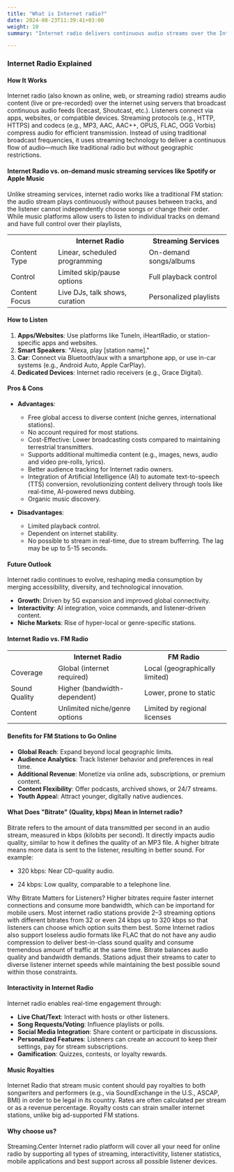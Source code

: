 ```yaml
---
title: "What is Internet radio?"
date: 2024-08-23T11:39:41+03:00
weight: 10
summary: "Internet radio delivers continuous audio streams over the Internet - offering global, interactive, and cost-effective broadcasting with limited playback control - differing from on-demand services like Spotify, and evolving through AI, niche content, and enhanced listener engagement."

---
```


### Internet Radio Explained

#### How It Works
Internet radio (also known as online, web, or streaming radio) streams audio content (live or pre-recorded) over the internet using servers that broadcast continuous audio feeds (Icecast, Shoutcast, etc.). Listeners connect via apps, websites, or compatible devices. Streaming protocols (e.g., HTTP, HTTPS) and codecs (e.g., MP3, AAC, AAC++, OPUS, FLAC, OGG Vorbis) compress audio for efficient transmission.
Instead of using traditional broadcast frequencies, it uses streaming technology to deliver a continuous flow of audio—much like traditional radio but without geographic restrictions.

#### Internet Radio vs. on-demand music streaming services like Spotify or Apple Music
Unlike streaming services, internet radio works like a traditional FM station: the audio stream plays continuously without pauses between tracks, and the listener cannot independently choose songs or change their order. While music platforms allow users to listen to individual tracks on demand and have full control over their playlists,

<table>
<tbody>
<tr>
<th></th>
<th>Internet Radio</th>
<th>Streaming Services</th>
</tr>
<tr>
<td>Content Type</td>
<td>Linear, scheduled programming</td>
<td>On-demand songs/albums</td>
</tr>
<tr>
<td>Control</td>
<td>Limited skip/pause options</td>
<td>Full playback control</td>
</tr>
<tr>
<td>Content Focus</td>
<td>Live DJs, talk shows, curation</td>
<td>Personalized playlists</td>
</tr>
</tbody>
</table>

#### How to Listen
1. **Apps/Websites**: Use platforms like TuneIn, iHeartRadio, or station-specific apps and websites.
2. **Smart Speakers**: "Alexa, play [station name]."
3. **Car**: Connect via Bluetooth/aux with a smartphone app, or use in-car systems (e.g., Android Auto, Apple CarPlay).
4. **Dedicated Devices**: Internet radio receivers (e.g., Grace Digital).

#### Pros & Cons
- **Advantages**:
  - Free global access to diverse content (niche genres, international stations).
  - No account required for most stations. 
  - Cost-Effective: Lower broadcasting costs compared to maintaining terrestrial transmitters.
  - Supports additional multimedia content (e.g., images, news, audio and video pre-rolls, lyrics).
  - Better audience tracking for Internet radio owners.
  - Integration of Artificial Intelligence (AI) to automate text-to-speech (TTS) conversion, revolutionizing content delivery through tools like real-time, AI-powered news dubbing.
  - Organic music discovery.

- **Disadvantages**:
  - Limited playback control.
  - Dependent on internet stability.
  - No possible to stream in real-time, due to stream bufferring. The lag may be up to 5-15 seconds.


#### Future Outlook
Internet radio continues to evolve, reshaping media consumption by merging accessibility, diversity, and technological innovation.

- **Growth**: Driven by 5G expansion and improved global connectivity.
- **Interactivity**: AI integration, voice commands, and listener-driven content.
- **Niche Markets**: Rise of hyper-local or genre-specific stations.


#### Internet Radio vs. FM Radio
<table >
<tbody>
<tr>
<th></th>
<th>Internet Radio</th>
<th>FM Radio</th>
</tr>
<tr>
<td>Coverage</td>
<td>Global (internet required)</td>
<td>Local (geographically limited)</td>
</tr>
<tr>
<td>Sound Quality</td>
<td>Higher (bandwidth-dependent)</td>
<td>Lower, prone to static</td>
</tr>
<tr>
<td>Content</td>
<td>Unlimited niche/genre options</td>
<td>Limited by regional licenses</td>
</tr>
</tbody>
</table>

#### Benefits for FM Stations to Go Online
- **Global Reach**: Expand beyond local geographic limits.
- **Audience Analytics**: Track listener behavior and preferences in real time.
- **Additional Revenue**: Monetize via online ads, subscriptions, or premium content.
- **Content Flexibility**: Offer podcasts, archived shows, or 24/7 streams.
- **Youth Appea**l: Attract younger, digitally native audiences.

#### What Does "Bitrate" (Quality, kbps) Mean in Internet radio?

Bitrate refers to the amount of data transmitted per second in an audio stream, measured in kbps (kilobits per second). It directly impacts audio quality, similar to how it defines the quality of an MP3 file. A higher bitrate means more data is sent to the listener, resulting in better sound. For example:

- 320 kbps: Near CD-quality audio.

- 24 kbps: Low quality, comparable to a telephone line.

Why Bitrate Matters for Listeners? Higher bitrates require faster internet connections and consume more bandwidth, which can be importand for mobile users. Most internet radio stations provide 2–3 
streaming options with different bitrates from 32 or even 24 kbps up to 320 kbps so that listeners can choose which option suits them best.
Some Internet radios also support loseless audio formats like FLAC that do not have any audio compression to deliver best-in-class sound quality and consume tremendous amount of traffic at the same time.
Bitrate balances audio quality and bandwidth demands. Stations adjust their streams to cater to diverse listener internet speeds while maintaining the best possible sound within those constraints.



#### Interactivity in Internet Radio
Internet radio enables real-time engagement through:

- **Live Chat/Text**: Interact with hosts or other listeners.
- **Song Requests/Voting**: Influence playlists or polls.
- **Social Media Integration**: Share content or participate in discussions.
- **Personalized Features**: Listeners can create an account to keep their settings, pay for stream subscriptions.
- **Gamification**: Quizzes, contests, or loyalty rewards.

#### Music Royalties
Internet Radio that stream music content should pay royalties to both songwriters and performers (e.g., via SoundExchange in the U.S., ASCAP, BMI)  in order to be legal in its country. Rates are often calculated per stream or as a revenue percentage. Royalty costs can strain smaller internet stations, unlike big ad-supported FM stations.


#### Why choose us?

Streaming.Center Internet radio platform will cover all your need for online radio by supporting all types of streaming, interactivitity, listener statistics, mobile applications and best support across all possible listener devices.